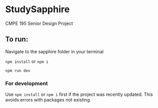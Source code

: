 # StudySapphire
CMPE 195 Senior Design Project

## To run:

Navigate to the sapphire folder in your terminal

`npm install` or `npm i`

`npm run dev`

### For development

Use `npm install` or `npm i` first if the project was recently updated. This avoids errors with packages not existing.
